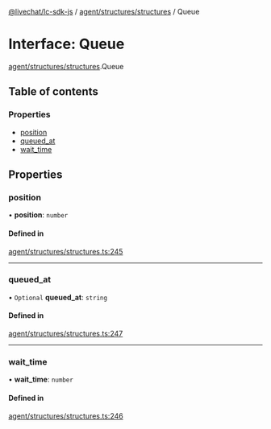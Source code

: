 [@livechat/lc-sdk-js](../README.md) / [agent/structures/structures](../modules/agent_structures_structures.md) / Queue

# Interface: Queue

[agent/structures/structures](../modules/agent_structures_structures.md).Queue

## Table of contents

### Properties

- [position](agent_structures_structures.Queue.md#position)
- [queued\_at](agent_structures_structures.Queue.md#queued_at)
- [wait\_time](agent_structures_structures.Queue.md#wait_time)

## Properties

### position

• **position**: `number`

#### Defined in

[agent/structures/structures.ts:245](https://github.com/livechat/lc-sdk-js/blob/d267eeb/src/agent/structures/structures.ts#L245)

___

### queued\_at

• `Optional` **queued\_at**: `string`

#### Defined in

[agent/structures/structures.ts:247](https://github.com/livechat/lc-sdk-js/blob/d267eeb/src/agent/structures/structures.ts#L247)

___

### wait\_time

• **wait\_time**: `number`

#### Defined in

[agent/structures/structures.ts:246](https://github.com/livechat/lc-sdk-js/blob/d267eeb/src/agent/structures/structures.ts#L246)
